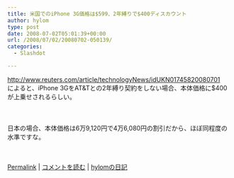 ```yaml
---
title: 米国でのiPhone 3G価格は$599、2年縛りで$400ディスカウント
author: hylom
type: post
date: 2008-07-02T05:01:39+00:00
url: /2008/07/02/20080702-050139/
categories:
  - Slashdot

---
```

http://www.reuters.com/article/technologyNews/idUKN01745820080701   
によると、iPhone 3GをAT&Tとの2年縛り契約をしない場合、本体価格に$400が上乗せされるらしい。</br>  
</br>   
日本の場合、本体価格は6万9&#44;120円で4万6&#44;080円の割引だから、ほぼ同程度の水準ですな。</br>  
</br> 

   [Permalink][1] |    [コメントを読む][2] |    [hylomの日記][3] 

</br>

 [1]: http://slashdot.jp/~hylom/journal/444642
 [2]: http://slashdot.jp/~hylom/journal/444642#acomments
 [3]: http://slashdot.jp/~hylom/journal/